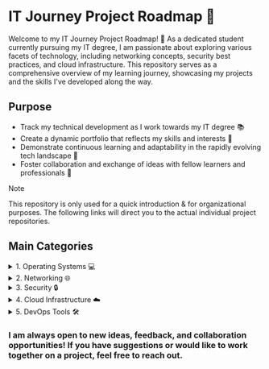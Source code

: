 # IT Journey Project Roadmap 🚀

Welcome to my IT Journey Project Roadmap! 🎉 As a dedicated student currently pursuing my IT degree, I am passionate about exploring various facets of technology, including networking concepts, security best practices, and cloud infrastructure. This repository serves as a comprehensive overview of my learning journey, showcasing my projects and the skills I've developed along the way.

## Purpose

- Track my technical development as I work towards my IT degree 📚
- Create a dynamic portfolio that reflects my skills and interests 💼
- Demonstrate continuous learning and adaptability in the rapidly evolving tech landscape 🌱
- Foster collaboration and exchange of ideas with fellow learners and professionals 🤝

> [!NOTE]
> This repository is only used for a quick introduction & for organizational purposes. The following links will direct you to the actual individual project repositories.

## Main Categories

<details>
<summary>1. Operating Systems 💻</summary>

Projects demonstrating my knowledge on commands, configurations, & management of different operating systems. 
- Linux 🐧
- Windows Server

### Project Description Template

1. **Project Title**
2. **Technology Stack**
3. **Learning Objectives**
4. **Key Features**
5. **Challenges Overcome**
6. **Future Improvements**

</details>

<details>
<summary>2. Networking 🌐</summary>

Repositories demonstrating my understanding of networking concepts and protocols.
- TCP/IP
- Routing and Switching
- Network Security

### Project Description Template

1. **Project Title**
2. **Technology Stack**
3. **Learning Objectives**
4. **Key Features**
5. **Challenges Overcome**
6. **Future Improvements**

</details>

<details>
<summary>3. Security 🔒</summary>

Projects focused on implementing security best practices and understanding cybersecurity principles.
- Cybersecurity Fundamentals
- Penetration Testing
- Security Compliance

### Project Description Template

1. **Project Title**
2. **Technology Stack**
3. **Learning Objectives**
4. **Key Features**
5. **Challenges Overcome**
6. **Future Improvements**

</details>

<details>
<summary>4. Cloud Infrastructure ☁️</summary>

Repositories showcasing my work with cloud technologies and services.
- AWS (Amazon Web Services)
- Azure (Microsoft Cloud)
- Google Cloud Platform

### Project Description Template

1. **Project Title**
2. **Technology Stack**
3. **Learning Objectives**
4. **Key Features**
5. **Challenges Overcome**
6. **Future Improvements**

</details>

<details>
<summary>5. DevOps Tools 🛠️</summary>

- Docker 🐳
- Kubernetes
- CI/CD Pipelines

### Project Description Template

1. **Project Title**
2. **Technology Stack**
3. **Learning Objectives**
4. **Key Features**
5. **Challenges Overcome**
6. **Future Improvements**

</details>

### I am always open to new ideas, feedback, and collaboration opportunities! If you have suggestions or would like to work together on a project, feel free to reach out.
